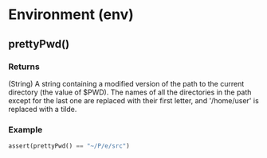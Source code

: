 # Environment (env)
## prettyPwd()

### Returns

(String) A string containing a modified version of the path to the current directory (the value of $PWD). The names of all the directories in the path except for the last one are replaced with their first letter, and '/home/user' is replaced with a tilde.

### Example

```rust
assert(prettyPwd() == "~/P/e/src")
```

